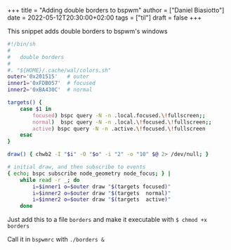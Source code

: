 +++
title = "Adding double borders to bspwm"
author = ["Daniel Biasiotto"]
date = 2022-05-12T20:30:00+02:00
tags = ["til"]
draft = false
+++

This snippet adds double borders to bspwm's windows

```bash
#!/bin/sh
#
#   double borders
#
#. "${HOME}/.cache/wal/colors.sh"
outer='0x201515'   # outer
inner1='0xFDB057'  # focused
inner2='0xBA430C'  # normal

targets() {
	case $1 in
		focused) bspc query -N -n .local.focused.\!fullscreen;;
		normal)  bspc query -N -n .local.\!focused.\!fullscreen;;
		active) bspc query -N -n .active.\!focused.\!fullscreen
	esac
}

draw() { chwb2 -I "$i" -O "$o" -i "2" -o "10" $@ 2> /dev/null; }

# initial draw, and then subscribe to events
{ echo; bspc subscribe node_geometry node_focus; } |
	while read -r _; do
		i=$inner1 o=$outer draw "$(targets focused)"
		i=$inner2 o=$outer draw "$(targets  normal)"
		i=$inner2 o=$outer draw "$(targets  active)"
	done
```

Just add this to a file `borders` and make it executable with
`$ chmod +x borders`

Call it in `bspwmrc` with
`./borders &`
